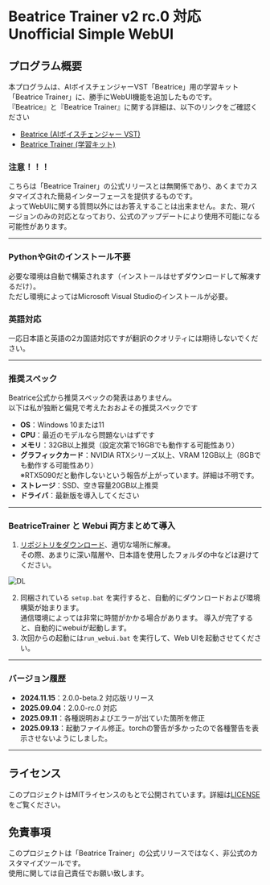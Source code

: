 # Beatrice Trainer v2 rc.0 対応　Unofficial Simple WebUI

## プログラム概要

本プログラムは、AIボイスチェンジャーVST「Beatrice」用の学習キット「Beatrice Trainer」に、勝手にWebUI機能を追加したものです。  
『Beatrice』と『Beatrice Trainer』に関する詳細は、以下のリンクをご確認ください

- [Beatrice (AIボイスチェンジャー VST)](https://prj-beatrice.com/)
- [Beatrice Trainer (学習キット)](https://huggingface.co/fierce-cats/beatrice-trainer) 


### 注意！！！
こちらは「Beatrice Trainer」の公式リリースとは無関係であり、あくまでカスタマイズされた簡易インターフェースを提供するものです。  
よってWebUIに関する質問以外にはお答えすることは出来ません。また、現バージョンのみの対応となっており、公式のアップデートにより使用不可能になる可能性があります。

---
### PythonやGitのインストール不要
必要な環境は自動で構築されます（インストールはせずダウンロードして解凍するだけ）。  
ただし環境によってはMicrosoft Visual Studioのインストールが必要。  

### 英語対応
一応日本語と英語の2カ国語対応ですが翻訳のクオリティには期待しないでください。


---

### 推奨スペック

Beatrice公式から推奨スペックの発表はありません。  
以下は私が独断と偏見で考えたおおよその推奨スペックです

- **OS**：Windows 10または11  
- **CPU**：最近のモデルなら問題ないはずです
- **メモリ**：32GB以上推奨（設定次第で16GBでも動作する可能性あり）
- **グラフィックカード**：NVIDIA RTXシリーズ以上、VRAM 12GB以上（8GBでも動作する可能性あり）  
※RTX5090だと動作しないという報告が上がっています。詳細は不明です。
- **ストレージ**：SSD、空き容量20GB以上推奨
- **ドライバ**：最新版を導入してください

---


### BeatriceTrainer と Webui 両方まとめて導入

1. [リポジトリをダウンロード](https://github.com/niel-blue/beatrice-trainer-webui/archive/refs/heads/main.zip)、適切な場所に解凍。  
その際、あまりに深い階層や、日本語を使用したフォルダの中などは避けてください。


![DL](https://github.com/user-attachments/assets/86e9a444-8c46-4106-9de0-4d5abb1c348b)



2. 同梱されている `setup.bat` を実行すると、自動的にダウンロードおよび環境構築が始まります。  
通信環境によっては非常に時間がかかる場合があります。  導入が完了すると、自動的にwebuiが起動します。
3. 次回からの起動には`run_webui.bat` を実行して、Web UIを起動させてください。

---
### バージョン履歴

- **2024.11.15**：2.0.0-beta.2 対応版リリース
- **2025.09.04**：2.0.0-rc.0 対応
- **2025.09.11**：各種説明およびエラーが出ていた箇所を修正
- **2025.09.13**：起動ファイル修正。torchの警告が多かったので各種警告を表示させないようにしました。

---

## ライセンス
このプロジェクトはMITライセンスのもとで公開されています。詳細は[LICENSE](LICENSE)をご覧ください。

## 免責事項
このプロジェクトは「Beatrice Trainer」の公式リリースではなく、非公式のカスタマイズツールです。  
使用に関しては自己責任でお願い致します。

